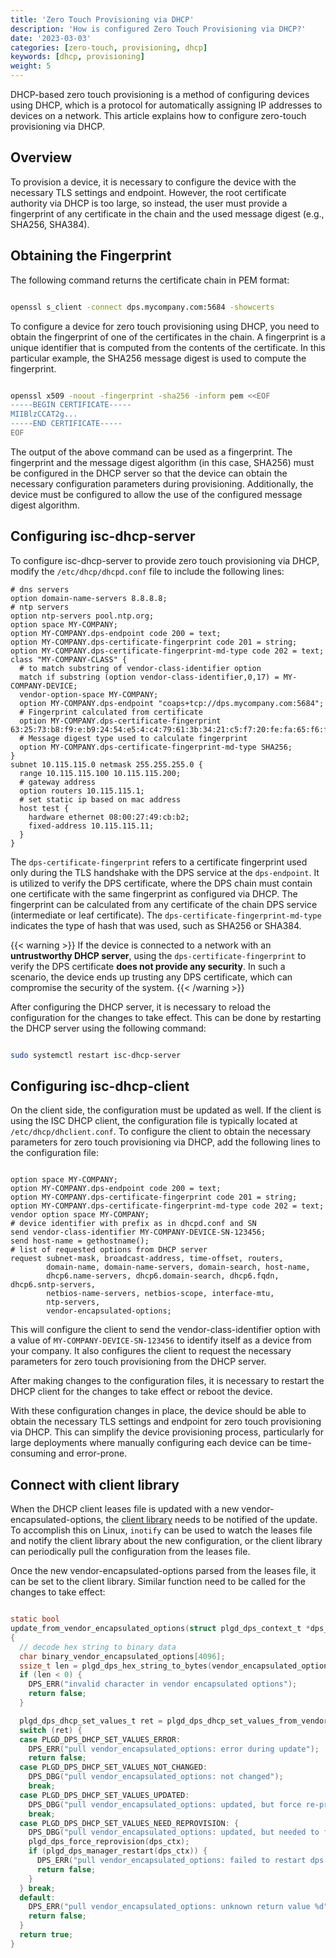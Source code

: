 ```yaml
---
title: 'Zero Touch Provisioning via DHCP'
description: 'How is configured Zero Touch Provisioning via DHCP?'
date: '2023-03-03'
categories: [zero-touch, provisioning, dhcp]
keywords: [dhcp, provisioning]
weight: 5
---
```


DHCP-based zero touch provisioning is a method of configuring devices using DHCP, which is a protocol for automatically assigning IP addresses to devices on a network. This article explains how to configure zero-touch provisioning via DHCP.

## Overview

To provision a device, it is necessary to configure the device with the necessary TLS settings and endpoint. However, the root certificate authority via DHCP is too large, so instead, the user must provide a fingerprint of any certificate in the chain and the used message digest (e.g., SHA256, SHA384).

## Obtaining the Fingerprint

The following command returns the certificate chain in PEM format:

```bash

openssl s_client -connect dps.mycompany.com:5684 -showcerts

```

To configure a device for zero touch provisioning using DHCP, you need to obtain the fingerprint of one of the certificates in the chain. A fingerprint is a unique identifier that is computed from the contents of the certificate. In this particular example, the SHA256 message digest is used to compute the fingerprint.

```bash

openssl x509 -noout -fingerprint -sha256 -inform pem <<EOF
-----BEGIN CERTIFICATE-----
MIIBlzCCAT2g...
-----END CERTIFICATE-----
EOF

```

The output of the above command can be used as a fingerprint. The fingerprint and the message digest algorithm (in this case, SHA256) must be configured in the DHCP server so that the device can obtain the necessary configuration parameters during provisioning. Additionally, the device must be configured to allow the use of the configured message digest algorithm.

## Configuring isc-dhcp-server

To configure isc-dhcp-server to provide zero touch provisioning via DHCP, modify the `/etc/dhcp/dhcpd.conf` file to include the following lines:

```text
# dns servers
option domain-name-servers 8.8.8.8;
# ntp servers
option ntp-servers pool.ntp.org;
option space MY-COMPANY;
option MY-COMPANY.dps-endpoint code 200 = text;
option MY-COMPANY.dps-certificate-fingerprint code 201 = string;
option MY-COMPANY.dps-certificate-fingerprint-md-type code 202 = text;
class "MY-COMPANY-CLASS" {
  # to match substring of vendor-class-identifier option
  match if substring (option vendor-class-identifier,0,17) = MY-COMPANY-DEVICE;
  vendor-option-space MY-COMPANY;
  option MY-COMPANY.dps-endpoint "coaps+tcp://dps.mycompany.com:5684";
  # Fingerprint calculated from certificate
  option MY-COMPANY.dps-certificate-fingerprint 63:25:73:b8:f9:e:b9:24:54:e5:4:c4:79:61:3b:34:21:c5:f7:20:fe:fa:65:f6:f:51:6c:1e:72:5c:ec:73;
  # Message digest type used to calculate fingerprint
  option MY-COMPANY.dps-certificate-fingerprint-md-type SHA256;
}
subnet 10.115.115.0 netmask 255.255.255.0 {
  range 10.115.115.100 10.115.115.200;
  # gateway address
  option routers 10.115.115.1;
  # set static ip based on mac address
  host test {
    hardware ethernet 08:00:27:49:cb:b2;
    fixed-address 10.115.115.11;
  }
}
```

The `dps-certificate-fingerprint` refers to a certificate fingerprint used only during the TLS handshake with the DPS service at the `dps-endpoint`. It is utilized to verify the DPS certificate, where the DPS chain must contain one certificate with the same fingerprint as configured via DHCP. The fingerprint can be calculated from any certificate of the chain DPS service (intermediate or leaf certificate). The `dps-certificate-fingerprint-md-type` indicates the type of hash that was used, such as SHA256 or SHA384.

{{< warning >}}
If the device is connected to a network with an **untrustworthy DHCP server**, using the `dps-certificate-fingerprint` to verify the DPS certificate **does not provide any security**. In such a scenario, the device ends up trusting any DPS certificate, which can compromise the security of the system.
{{< /warning >}}

After configuring the DHCP server, it is necessary to reload the configuration for the changes to take effect. This can be done by restarting the DHCP server using the following command:

```bash

sudo systemctl restart isc-dhcp-server

```

## Configuring isc-dhcp-client

On the client side, the configuration must be updated as well. If the client is using the ISC DHCP client, the configuration file is typically located at `/etc/dhcp/dhclient.conf`. To configure the client to obtain the necessary parameters for zero touch provisioning via DHCP, add the following lines to the configuration file:

```text

option space MY-COMPANY;
option MY-COMPANY.dps-endpoint code 200 = text;
option MY-COMPANY.dps-certificate-fingerprint code 201 = string;
option MY-COMPANY.dps-certificate-fingerprint-md-type code 202 = text;
vendor option space MY-COMPANY;
# device identifier with prefix as in dhcpd.conf and SN
send vendor-class-identifier MY-COMPANY-DEVICE-SN-123456;
send host-name = gethostname();
# list of requested options from DHCP server
request subnet-mask, broadcast-address, time-offset, routers,
        domain-name, domain-name-servers, domain-search, host-name,
        dhcp6.name-servers, dhcp6.domain-search, dhcp6.fqdn, dhcp6.sntp-servers,
        netbios-name-servers, netbios-scope, interface-mtu,
        ntp-servers,
        vendor-encapsulated-options;

```

This will configure the client to send the vendor-class-identifier option with a value of `MY-COMPANY-DEVICE-SN-123456` to identify itself as a device from your company. It also configures the client to request the necessary parameters for zero touch provisioning from the DHCP server.

After making changes to the configuration files, it is necessary to restart the DHCP client for the changes to take effect or reboot the device.

With these configuration changes in place, the device should be able to obtain the necessary TLS settings and endpoint for zero touch provisioning via DHCP. This can simplify the device provisioning process, particularly for large deployments where manually configuring each device can be time-consuming and error-prone.

## Connect with client library

When the DHCP client leases file is updated with a new vendor-encapsulated-options, the [client library](../client-library) needs to be notified of the update. To accomplish this on Linux, `inotify` can be used to watch the leases file and notify the client library about the new configuration, or the client library can periodically pull the configuration from the leases file.

Once the new vendor-encapsulated-options parsed from the leases file, it can be set to the client library.
Similar function need to be called for the changes to take effect:

```c

static bool
update_from_vendor_encapsulated_options(struct plgd_dps_context_t *dps_ctx, const char *vendor_encapsulated_options)
{
  // decode hex string to binary data
  char binary_vendor_encapsulated_options[4096];
  ssize_t len = plgd_dps_hex_string_to_bytes(vendor_encapsulated_options, strlen(vendor_encapsulated_options), binary_vendor_encapsulated_options, sizeof(binary_vendor_encapsulated_options));
  if (len < 0) {
    DPS_ERR("invalid character in vendor encapsulated options");
    return false;
  }

  plgd_dps_dhcp_set_values_t ret = plgd_dps_dhcp_set_values_from_vendor_encapsulated_options(dps_ctx, d.value, d.size);
  switch (ret) {
  case PLGD_DPS_DHCP_SET_VALUES_ERROR:
    DPS_ERR("pull vendor_encapsulated_options: error during update");
    return false;
  case PLGD_DPS_DHCP_SET_VALUES_NOT_CHANGED:
    DPS_DBG("pull vendor_encapsulated_options: not changed");
    break;
  case PLGD_DPS_DHCP_SET_VALUES_UPDATED:
    DPS_DBG("pull vendor_encapsulated_options: updated, but force re-provision is not needed");
    break;
  case PLGD_DPS_DHCP_SET_VALUES_NEED_REPROVISION: {
    DPS_DBG("pull vendor_encapsulated_options: updated, but needed to force re-provision and restart dps manager");
    plgd_dps_force_reprovision(dps_ctx);
    if (plgd_dps_manager_restart(dps_ctx)) {
      DPS_ERR("pull vendor_encapsulated_options: failed to restart dps manager");
      return false;
    }
  } break;
  default:
    DPS_ERR("pull vendor_encapsulated_options: unknown return value %d", ret);
    return false;
  }
  return true;
}

```
